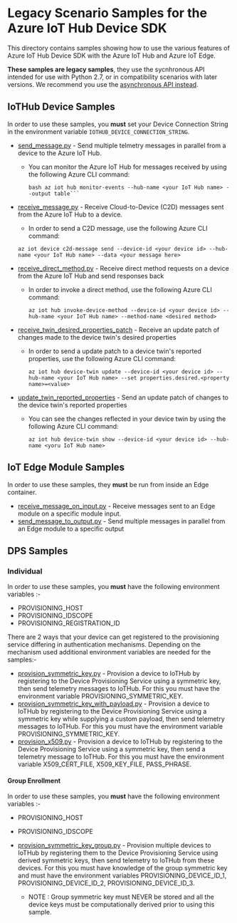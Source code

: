 # Legacy Scenario Samples for the Azure IoT Hub Device SDK

This directory contains samples showing how to use the various features of Azure IoT Hub Device SDK with the Azure IoT Hub and Azure IoT Edge.

**These samples are legacy samples**, they use the sycnhronous API intended for use with Python 2.7, or in  compatibility scenarios with later versions. We recommend you use the [asynchronous API instead](../advanced-hub-scenarios).

## IoTHub Device Samples

In order to use these samples, you **must** set your Device Connection String in the environment variable `IOTHUB_DEVICE_CONNECTION_STRING`.

* [send_message.py](send_message.py) - Send multiple telmetry messages in parallel from a device to the Azure IoT Hub.
  * You can monitor the Azure IoT Hub for messages received by using the following Azure CLI command:

    ```Shell
    bash az iot hub monitor-events --hub-name <your IoT Hub name> --output table```

* [receive_message.py](receive_message.py) - Receive Cloud-to-Device (C2D) messages sent from the Azure IoT Hub to a device.
  * In order to send a C2D message, use the following Azure CLI command:
  
  ```Shell
  az iot device c2d-message send --device-id <your device id> --hub-name <your IoT Hub name> --data <your message here>
  ```

* [receive_direct_method.py](receive_direct_method.py) - Receive direct method requests on a device from the Azure IoT Hub and send responses back
  * In order to invoke a direct method, use the following Azure CLI command:
  
    ```Shell
    az iot hub invoke-device-method --device-id <your device id> --hub-name <your IoT Hub name> --method-name <desired method>
    ```

* [receive_twin_desired_properties_patch](receive_twin_desired_properties_patch.py) - Receive an update patch of changes made to the device twin's desired properties
  * In order to send a update patch to a device twin's reported properties, use the following Azure CLI command:

    ```Shell
    az iot hub device-twin update --device-id <your device id> --hub-name <your IoT Hub name> --set properties.desired.<property name>=<value>
    ```

* [update_twin_reported_properties](update_twin_reported_properties.py) - Send an update patch of changes to the device twin's reported properties
  * You can see the changes reflected in your device twin by using the following Azure CLI command:
  
    ```Shell
    az iot hub device-twin show --device-id <your device id> --hub-name <yoru IoT Hub name>
    ```

## IoT Edge Module Samples

In order to use these samples, they **must** be run from inside an Edge container.

* [receive_message_on_input.py](receive_message_on_input.py) - Receive messages sent to an Edge module on a specific module input.
* [send_message_to_output.py](send_message_to_output.py) - Send multiple messages in parallel from an Edge module to a specific output

## DPS Samples

### Individual

In order to use these samples, you **must** have the following environment variables :-

* PROVISIONING_HOST
* PROVISIONING_IDSCOPE
* PROVISIONING_REGISTRATION_ID

There are 2 ways that your device can get registered to the provisioning service differing in authentication mechanisms. Depending on the mechanism used additional environment variables are needed for the samples:-

* [provision_symmetric_key.py](provision_symmetric_key.py) - Provision a device to IoTHub by registering to the Device Provisioning Service using a symmetric key, then send telemetry messages to IoTHub. For this you must have the environment variable PROVISIONING_SYMMETRIC_KEY.
* [provision_symmetric_key_with_payload.py](provision_symmetric_key_with_payload.py) - Provision a device to IoTHub by registering to the Device Provisioning Service using a symmetric key while supplying a custom payload, then send telemetry messages to IoTHub. For this you must have the environment variable PROVISIONING_SYMMETRIC_KEY.
* [provision_x509.py](provision_x509.py) - Provision a device to IoTHub by registering to the Device Provisioning Service using a symmetric key, then send a telemetry message to IoTHub. For this you must have the environment variable X509_CERT_FILE, X509_KEY_FILE, PASS_PHRASE.


#### Group Enrollment

In order to use these samples, you **must** have the following environment variables :-

* PROVISIONING_HOST
* PROVISIONING_IDSCOPE

* [provision_symmetric_key_group.py](provision_symmetric_key_group.py) - Provision multiple devices to IoTHub by registering them to the Device Provisioning Service using derived symmetric keys, then send telemetry to IoTHub from these devices. For this you must have knowledge of the group symmetric key and must have the environment variables PROVISIONING_DEVICE_ID_1, PROVISIONING_DEVICE_ID_2, PROVISIONING_DEVICE_ID_3.
  * NOTE : Group symmetric key must NEVER be stored and all the device keys must be computationally derived prior to using this sample.